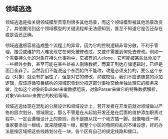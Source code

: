 ## 领域逃逸

领域逃逸是指关键领域模型贯穿到很多其他场景，而这个领域模型被其他场景改变了，其他要用到这个领域模型的关键流程却无法感知到，甚至不知道它是否还存在或是否还正确。

领域逃逸很容易造成整个流程上的异常，因为它的控制逻辑非常分散，不利于管理，接受或维护的人难发现它在何处被修改过，又或许需要到何处去修改。例如一个需要持久化的对象在持久化事物中，它被有的人clone，它可能被某些处添加了一些额外参数，甚至可能在某些处被人删除数据，而真正到达存储逻辑时，已经是面目全非了。当然我们不能说这个东西始终不能改，改是必须支持的，要么这个东西（对象）就没有扩展性了，但是对它的修改，抑或校验，我们不应该随意的添加逻辑，应该遵循项目结构的领域职责划分把这部分事物交给单独处理它的服务来做，比如这个对象的Builder来做数据组装，对象Parser来做它的特殊数据解析，对象Validator来做它的校验等等。

领域逃逸体现在混乱的分层设计和领域设计上，若开发者在开发前就对领域做过严格的层次划分，领域限定，那么不管是在从起始开发还是在后面的维护添加职责过程中，一定会遵循设计上的原则，而不是随从找一个地方插一脚。就像电线一样，谁家要添加一根线，就来随便搭一根，那整个小区的电网将乱的不堪设想，好的办法是按区域把这些线路划分在一块，各个区有自己的规定线路和接口。

